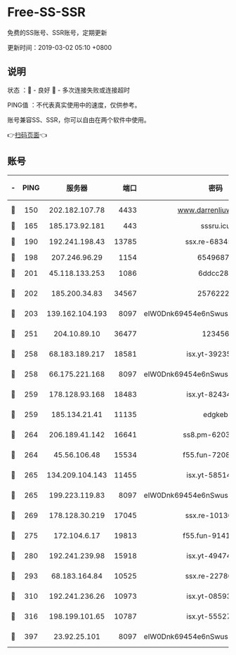 # Free-SS-SSR

免费的SS账号、SSR账号，定期更新

更新时间：2019-03-02 05:10 +0800

## 说明

状态     ：🙂 - 良好 🙁 - 多次连接失败或连接超时

PING值   ：不代表真实使用中的速度，仅供参考。

账号兼容SS、SSR，你可以自由在两个软件中使用。

👉[扫码页面](https://liesauer.github.io/free-ss-ssr.github.io/)👈

## 账号

|-|PING|服务器|端口|密码|加密方式|区域|
|:----:|:----:|:-----:|-----:|:----:|:----:|:----:|
|🙂|150|202.182.107.78|4433|www.darrenliuwei.com|aes-256-cfb|JP|
|🙂|165|185.173.92.181|443|sssru.icu|rc4-md5|RU|
|🙂|190|192.241.198.43|13785|ssx.re-68345510|aes-256-cfb|US|
|🙂|198|207.246.96.29|1154|65496879|chacha20|US|
|🙂|201|45.118.133.253|1086|6ddcc286|aes-256-cfb|SG|
|🙂|202|185.200.34.83|34567|25762225|aes-256-cfb|US|
|🙂|203|139.162.104.193|8097|eIW0Dnk69454e6nSwuspv9DmS201tQ0D|aes-256-cfb|JP|
|🙂|251|204.10.89.10|36477|123456|aes-256-cfb|US|
|🙂|258|68.183.189.217|18581|isx.yt-39235450|aes-256-cfb|SG|
|🙂|258|66.175.221.168|8097|eIW0Dnk69454e6nSwuspv9DmS201tQ0D|aes-256-cfb|US|
|🙂|259|178.128.93.168|18483|isx.yt-82434305|aes-256-cfb|SG|
|🙂|259|185.134.21.41|11135|edgkeb|aes-256-cfb|GB|
|🙂|264|206.189.41.142|16641|ss8.pm-62032966|aes-256-cfb|SG|
|🙂|264|45.56.106.48|15534|f55.fun-72089775|aes-256-cfb|US|
|🙂|265|134.209.104.143|11455|isx.yt-58514874|aes-256-cfb|SG|
|🙂|265|199.223.119.83|8097|eIW0Dnk69454e6nSwuspv9DmS201tQ0D|aes-256-cfb|US|
|🙂|269|178.128.30.219|17045|ssx.re-10130614|aes-256-cfb|SG|
|🙂|275|172.104.6.17|19813|f55.fun-91414761|aes-256-cfb|US|
|🙂|280|192.241.239.98|15918|isx.yt-49474525|aes-256-cfb|US|
|🙂|293|68.183.164.84|10525|ssx.re-22780644|aes-256-cfb|US|
|🙂|310|192.241.236.26|10973|isx.yt-08593579|aes-256-cfb|US|
|🙂|316|198.199.101.65|10787|isx.yt-55527234|aes-256-cfb|US|
|🙂|397|23.92.25.101|8097|eIW0Dnk69454e6nSwuspv9DmS201tQ0D|aes-256-cfb|US|
